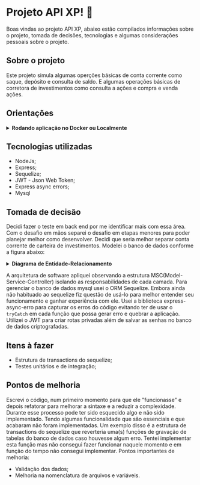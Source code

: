 # Projeto API XP! 🚀

Boas vindas ao projeto API  XP, abaixo estão compilados informações sobre o projeto, tomada de decisões, tecnologias e algumas considerações pessoais sobre o projeto.
  ## Sobre o projeto
  Este projeto simula algumas operções básicas de conta corrente como saque, depósito e consulta de saldo. E algumas operações básicas de corretora de investimentos como consulta a ações e compra e venda ações.

## Orientações
  <details>
  <summary><strong> Rodando aplicação no Docker ou Localmente</strong></summary>

  - Faça o clone do repositário: `git clone https://github.com/VagnerBritz/Desafio-Tecnico-XP`.
  - Na raiz do projeto existe um arquivo chamado `.env.example `, renomeie para `.env` e altere as credenciais desse arquivo conforme as suas credenciais.

  ## Rodando Com Docker 🐋

  - Rode os serviços `node` e `db` com o comando `docker-compose up -d --build`.

  - O container rodará na porta padrão (`3306`), pare o `mysql` ou então adapte no `docker-compose.yml`.
  - Esses serviços irão inicializar um container chamado `projeto_xp` e outro chamado `projeto_xp_db`;

  - A partir daqui você pode rodar o container `projeto_xp` via CLI ou abri-lo no VS Code;

  - Instale as dependências com `npm install` e rode a aplicação com `npm start`, assim a aplicação criará o banco de dados e fará o povoamente das tabelas, iniciando a aplicação.

  ## Rodando localmente 

 - Inicie a instalação das dependências com `npm install` e execute o comando `npm start`, assim a aplicação criará o banco de dados e fará o povoamente das tabelas, iniciando a aplicação.

</details>

## Tecnologias utilizadas
* NodeJs;
* Express;
* Sequelize;
* JWT - Json Web Token;
* Express async errors;
* Mysql

## Tomada de decisão
  
Decidi fazer o teste em back end por me identificar mais com essa área. Com o desafio em mãos separei o desafio em etapas menores para poder planejar melhor como desenvolver. 
    Decidi que seria melhor separar conta corrente de carteira de investimentos. Modelei o banco de dados conforme a figura abaixo:
 <details>
  <summary  id="diagrama"><strong> Diagrama de Entidade-Relacionamento</strong></summary>
    [diagrama EER](./public/EER.png)
</details>   

A arquitetura de software apliquei observando a estrutura MSC(Model-Service-Controller) isolando as responsabilidades de cada camada. Para gerenciar o banco de dados mysql usei o ORM Sequelize. Embora ainda não habituado ao sequelize fiz questão de usá-lo para melhor entender seu funcionamento e ganhar experiência com ele. 
Usei a biblioteca express-async-erro para capturar os erros do código evitando ter de usar o `tryCatch` em cada função que possa gerar erro e quebrar a aplicação.
 Utilizei o JWT para criar rotas privadas além de salvar as senhas no banco de dados criptografadas. 
  
## Itens à fazer

* Estrutura de transactions do sequelize;
* Testes unitários e de integração;

## Pontos de melhoria

Escrevi o código, num primeiro momento para que ele "funcionasse" e depois refatorar para melhorar a sintaxe e a reduzir a complexidade. Durante esse processo pode ter sido esquecido algo e não sido implementado. Tendo algumas funcionalidade que são essenciais e que acabaram não foram implementadas. Um exemplo disso é a estrutura de transactions do sequelize que reverteria uma(s) funções de gravação de tabelas do banco de dados caso houvesse algum erro. Tentei implementar esta função mas não consegui fazer funcionar naquele momento e em função do tempo não consegui implementar. 
Pontos importantes de melhoria:
* Validação dos dados;
* Melhoria na nomenclatura de arquivos e variáveis.


